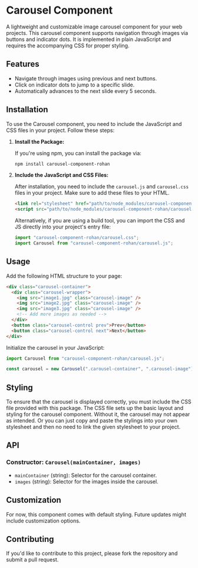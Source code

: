 # Carousel Component

A lightweight and customizable image carousel component for your web projects. This carousel component supports navigation through images via buttons and indicator dots. It is implemented in plain JavaScript and requires the accompanying CSS for proper styling.

## Features

- Navigate through images using previous and next buttons.
- Click on indicator dots to jump to a specific slide.
- Automatically advances to the next slide every 5 seconds.

## Installation

To use the Carousel component, you need to include the JavaScript and CSS files in your project. Follow these steps:

1. **Install the Package:**

   If you're using npm, you can install the package via:

   ```bash
   npm install carousel-component-rohan
   ```

2. **Include the JavaScript and CSS Files:**

   After installation, you need to include the `carousel.js` and `carousel.css` files in your project. Make sure to add these files to your HTML.

   ```html
   <link rel="stylesheet" href="path/to/node_modules/carousel-component-rohan/carousel.css" />
   <script src="path/to/node_modules/carousel-component-rohan/carousel.js" type="module"></script>
   ```

   Alternatively, if you are using a build tool, you can import the CSS and JS directly into your project's entry file:

   ```js
   import "carousel-component-rohan/carousel.css";
   import Carousel from "carousel-component-rohan/carousel.js";
   ```

## Usage

Add the following HTML structure to your page:

```html
<div class="carousel-container">
  <div class="carousel-wrapper">
    <img src="image1.jpg" class="carousel-image" />
    <img src="image2.jpg" class="carousel-image" />
    <img src="image3.jpg" class="carousel-image" />
    <!-- Add more images as needed -->
  </div>
  <button class="carousel-control prev">Prev</button>
  <button class="carousel-control next">Next</button>
</div>
```

Initialize the carousel in your JavaScript:

```js
import Carousel from "carousel-component-rohan/carousel.js";

const carousel = new Carousel(".carousel-container", ".carousel-image");
```

## Styling

To ensure that the carousel is displayed correctly, you must include the CSS file provided with this package.
The CSS file sets up the basic layout and styling for the carousel component. Without it, the carousel may not appear as intended.
Or you can just copy and paste the stylings into your own stylesheet and then no need to link the given stylesheet to your project.

## API

### Constructor: `Carousel(mainContainer, images)`

- `mainContainer` (string): Selector for the carousel container.
- `images` (string): Selector for the images inside the carousel.

## Customization

For now, this component comes with default styling. Future updates might include customization options.

## Contributing

If you'd like to contribute to this project, please fork the repository and submit a pull request.
